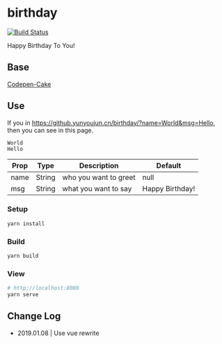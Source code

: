 # birthday

[![Build Status](https://travis-ci.org/YunYouJun/birthday.svg?branch=master)](https://travis-ci.org/YunYouJun/birthday)

Happy Birthday To You!

## Base

[Codepen-Cake](https://codepen.io/fixcl/pen/nKFDr)

## Use

If you in <https://github.yunyoujun.cn/birthday/?name=World&msg=Hello>,
then you can see in this page.

```word
World
Hello
```

| Prop | Type   | Description | Default
| ---  | ---    | ---         | ---
| name | String | who you want to greet | null
| msg  | String | what you want to say | Happy Birthday!

### Setup

```sh
yarn install
```

### Build

```sh
yarn build
```

### View

```sh
# http://localhost:8080
yarn serve
```

## Change Log

- 2019.01.08 | Use vue rewrite
